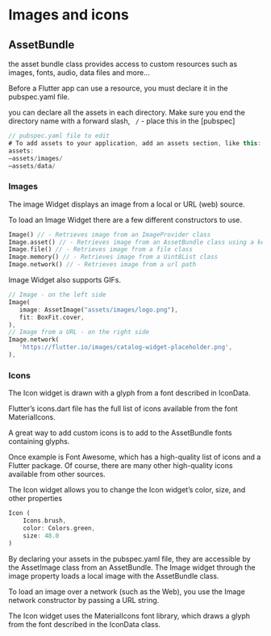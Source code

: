 # Images and icons

## AssetBundle

the asset bundle class provides access to custom resources such as images, fonts, audio, data files and more...

Before a Flutter app can use a resource, you must declare it in the pubspec.yaml file.

you can declare all the assets in each directory. Make sure you end the directory name with a forward slash, ` /` - place this in the [pubspec]

```dart
// pubspec.yaml file to edit
# To add assets to your application, add an assets section, like this:
assets:
—assets/images/
—assets/data/
```

### Images

The image Widget displays an image from a local or URL (web) source.

To load an Image Widget there are a few different constructors to use.

```dart
Image() // - Retrieves image from an ImageProvider class
Image.asset() // - Retrieves image from an AssetBundle class using a key
Image.file() // - Retrieves image from a file class
Image.memory() // - Retrieves image from a Uint8List class
Image.network() // - Retrieves image from a url path
```

Image Widget also supports GIFs.

```dart
// Image - on the left side
Image(
   image: AssetImage("assets/images/logo.png"),
   fit: BoxFit.cover,
),
// Image from a URL - on the right side
Image.network(
   'https://flutter.io/images/catalog-widget-placeholder.png',
),
```

### Icons

The Icon widget is drawn with a glyph from a font described in IconData. 

Flutter’s icons.dart file has the full list of icons available from the font MaterialIcons.

A great way to add custom icons is to add to the AssetBundle fonts containing glyphs. 

Once example is Font Awesome, which has a high-quality list of icons and a Flutter package. Of course, there are many other high-quality icons available from other sources.

The Icon widget allows you to change the Icon widget’s color, size, and other properties

```dart
Icon (
    Icons.brush,
    color: Colors.green,
    size: 48.0
)
```

By declaring your assets in the pubspec.yaml file, they are accessible by the AssetImage class from an AssetBundle. The Image widget through the image property loads a local image with the AssetBundle class. 

To load an image over a network (such as the Web), you use the Image network constructor by passing a URL string.

The Icon widget uses the MaterialIcons font library, which draws a glyph from the font described in the IconData class.